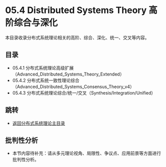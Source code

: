 # 05.4 Distributed Systems Theory 高阶综合与深化

本目录收录分布式系统理论相关的高阶、综合、深化、统一、交叉等内容。

## 目录

- 05.4.1 分布式系统理论高级扩展（Advanced_Distributed_Systems_Theory_Extended）
- 05.4.2 分布式系统一致性理论综合（Advanced_Distributed_Systems_Consensus_Theory_v4）
- 05.4.3 分布式系统理论综合/统一/交叉（Synthesis/Integration/Unified）

## 跳转

- [返回分布式系统理论主目录](README.md)

## 批判性分析

- 本节内容待补充：请从多元理论视角、局限性、争议点、应用前景等方面进行批判性分析。
